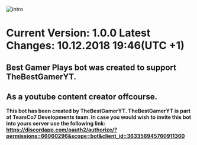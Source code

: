 ![intro](http://r69.cooltext.com/rendered/cooltext308656082057234.png)

# Current Version: 1.0.0 Latest Changes: 10.12.2018 19:46(UTC +1)

## Best Gamer Plays bot was created to support TheBestGamerYT.
## As a youtube content  creator offcourse.

**This bot has been created by TheBestGamerYT.
TheBestGamerYT is part of TeamCo7 Developments team.
In case you would wish to invite this bot into yours server use the following link:
https://discordapp.com/oauth2/authorize/?permissions=66060296&scope=bot&client_id=363356945760911360**
